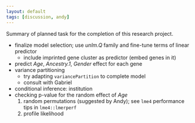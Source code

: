 ```yaml
---
layout: default
tags: [discussion, andy]
---
```


Summary of planned task for the completion of this research project.

* finalize model selection; use *unlm.Q* family and fine-tune terms of linear predictor
    * include imprinted gene cluster as predictor (embed genes in it)
* predict *Age*, *Ancestry.1*, *Gender* effect for each gene
* variance partitioning
    * try adapting `variancePartition` to complete model
    * consult with Gabriel
* conditional inference: institution
* checking p-value for the random effect of *Age*
    1. random permutations (suggested by Andy); see `lme4` performance tips in `lme4::lmerperf`
    1. profile likelihood
<!-- MathJax scripts -->
<script type="text/javascript" src="https://cdn.mathjax.org/mathjax/latest/MathJax.js?config=TeX-AMS-MML_HTMLorMML"></script>
